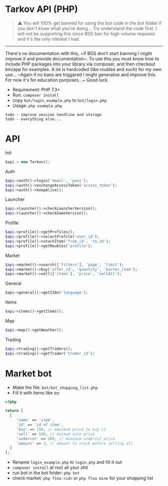 # Tarkov API (PHP)

> ⚠️ You will 100% get banned for using the bot code in the bot folder if you don't know what you're doing... Try understand the code first. I will not be supporting this since BSG ban for high volume requests and it's the only interest I had.

____

There's no documentation with this, ~if BGS don't start banning I might improve it and provide documentation~. To use this you must know how to include PHP packages into your library via composer, and then checkout bin/app for examples. A lot is hardcoded (like roubles and such) for my own use... ~Again if no bans are triggered I might generalise and improve this. For now it's for education purposes...~ Good luck.

- Requirement: PHP 7.3+
- Run: `composer install`
- copy `bot/login_example.php` to `bot/login.php`
- Usage: `php example.php` 

```
todo - improve session handline and storage
todo - everything else...
```

# API

Init
```php
$api = new Tarkov();
```

Auth
```php
$api->auth()->login('email', 'pass');
$api->auth()->exchangeAccessToken('access_token');
$api->auth()->keepAlive();
```

Launcher
```php
$api->launcher()->checkLauncherVersion();
$api->launcher()->checkGameVersion();
```

Profile
```php
$api->profile()->getProfiles();
$api->profile()->selectProfile('user_id');
$api->profile()->stackItem('from_id', 'to_id');
$api->profile()->getRoubles('profile');
```

Market
```php
$api->market()->search(['filters'], 'page', 'limit');
$api->market()->buy('offer_id', 'quantity', 'barter_item');
$api->market()->sell(['items'], 'price', 'sellAll');
```

General
```php
$api->general()->getI18n('language');
```

Items
```php
$api->items()->getItems();
```

Map
```php
$api->map()->getWeather();
```

Trading
```php
$api->trading()->getTraders();
$api->trading()->getTrader('trader_id');
```


# Market bot

- Make the file: `bot/bot_shopping_list.php`
- Fill it with items like so:

```php
<?php

return [
  [
     'name' => 'item',
     'id' => 'id of item',
     'buy' => 150, // maximum price to buy it
     'sell' => 500, // mnimum sale price
     'undercut' => 100, // minimum undercut price
     'amount' => 3, // amount to stack before selling all
  ]
];
```

- Rename `login_example.php` to `login.php` and fill it out
- `composer install` at root all your shit
- run bot in the bot folder: `php bot`
- check market: `php flea <id>` or `php flea mine` for your shopping list
